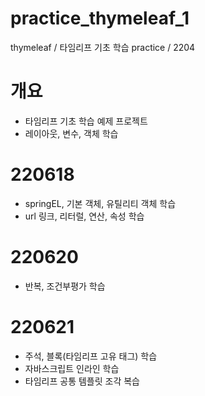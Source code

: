 # practice_thymeleaf_1
thymeleaf / 타임리프 기초 학습 practice / 2204

# 개요
- 타임리프 기초 학습 예제 프로젝트
- 레이아웃, 변수, 객체 학습

# 220618
- springEL, 기본 객체, 유틸리티 객체 학습
- url 링크, 리터럴, 연산, 속성 학습

# 220620
- 반복, 조건부평가 학습

# 220621
- 주석, 블록(타임리프 고유 태그) 학습
- 자바스크립트 인라인 학습
- 타임리프 공통 템플릿 조각 복습
